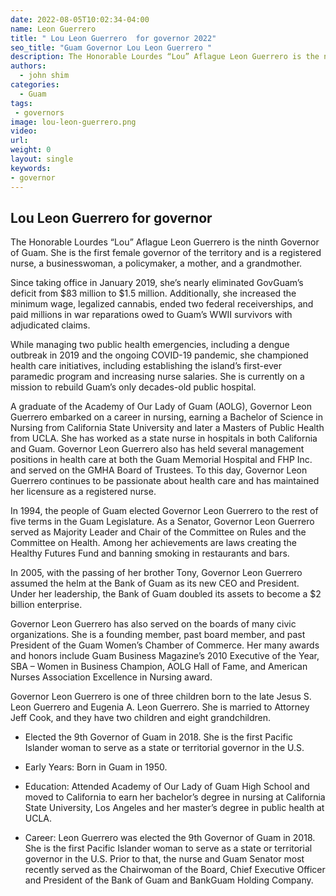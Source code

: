 ```yaml
---
date: 2022-08-05T10:02:34-04:00
name: Leon Guerrero
title: " Lou Leon Guerrero  for governor 2022"
seo_title: "Guam Governor Lou Leon Guerrero "
description: The Honorable Lourdes “Lou” Aflague Leon Guerrero is the ninth Governor of Guam. 
authors:
  - john shim
categories:
  - Guam
tags:
 - governors
image: lou-leon-guerrero.png
video:
url: 
weight: 0
layout: single
keywords:
- governor 
---
```


## Lou Leon Guerrero  for governor 
The Honorable Lourdes “Lou” Aflague Leon Guerrero is the ninth Governor of Guam. She is the first female governor of the territory and is a registered nurse, a businesswoman, a policymaker, a mother, and a grandmother.  

Since taking office in January 2019, she’s nearly eliminated GovGuam’s deficit from $83 million to $1.5 million. Additionally, she increased the minimum wage, legalized cannabis, ended two federal receiverships, and paid millions  in war reparations owed to Guam’s WWII survivors with adjudicated claims.  

While managing two public health emergencies, including a dengue outbreak in 2019 and the ongoing COVID-19  pandemic, she championed health care initiatives, including establishing the island’s  first-ever paramedic program and  increasing nurse salaries. She is currently on a mission to rebuild Guam’s only decades-old public hospital.  

A graduate of the Academy of Our Lady of Guam (AOLG), Governor Leon Guerrero embarked on a career in nursing, earning a Bachelor of Science in Nursing from California State University and later a Masters of Public Health from  UCLA. She has worked as a state nurse in hospitals in both California and Guam. Governor Leon Guerrero also has  held several management positions in health care at both the Guam Memorial Hospital and FHP Inc. and served on the GMHA Board of Trustees. To this day, Governor Leon Guerrero continues to be passionate about health care and has maintained her licensure as a registered nurse. 

In 1994, the people of Guam elected Governor Leon Guerrero to the rest of five terms in the Guam Legislature. As a  Senator, Governor Leon Guerrero served as Majority Leader and Chair of the Committee on Rules and the Committee on Health. Among her achievements are laws creating the Healthy Futures Fund and banning smoking in restaurants and bars. 

In 2005, with the passing of her brother Tony, Governor Leon Guerrero assumed the helm at the Bank of Guam as its new CEO and President. Under her leadership, the Bank of Guam doubled its assets to become a $2 billion enterprise.  

Governor Leon Guerrero has also served on the boards of many civic organizations. She is a founding member, past board member, and past President of the Guam Women’s Chamber of Commerce. Her many awards and honors include Guam Business Magazine’s 2010 Executive of the Year, SBA – Women in Business Champion, AOLG Hall of Fame, and American Nurses Association Excellence in Nursing award. 

Governor Leon Guerrero is one of three children born to the late Jesus S. Leon Guerrero and Eugenia A. Leon Guerrero. She is married to Attorney Jeff Cook, and they have two children and eight grandchildren.

- Elected the 9th Governor of Guam in 2018. She is the first Pacific Islander woman to serve as a state or territorial governor in the U.S.

- Early Years: Born in Guam in 1950.

- Education: Attended Academy of Our Lady of Guam High School and moved to California to earn her bachelor’s degree in nursing at California State University, Los Angeles and her master’s degree in public health at UCLA.

- Career: Leon Guerrero was elected the 9th Governor of Guam in 2018. She is the first Pacific Islander woman to serve as a state or territorial governor in the U.S. Prior to that, the nurse and Guam Senator most recently served as the Chairwoman of the Board, Chief Executive Officer and President of the Bank of Guam and BankGuam Holding Company.